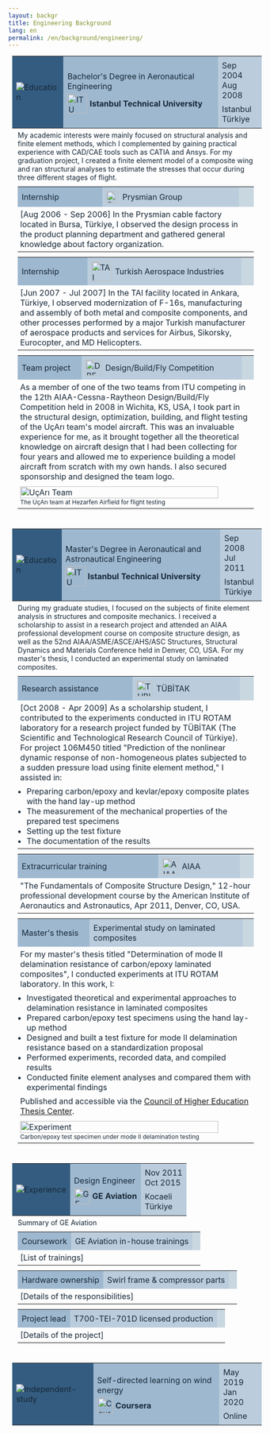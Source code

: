 ```yaml
---
layout: backgr
title: Engineering Background
lang: en
permalink: /en/background/engineering/
---
```


<table class="table-bgheader" style="color: #162736; margin: 10px 8px 5px 8px;">
  <tr>
    <td style="background-color: #345c80; padding: 8px;">
      <img src="{{ '/assets/images/edu-eng.png' | relative_url }}" alt="Education">
    </td>
    <td style="background-color: #9eb8cf; padding: 8px;">
      <div style="margin-bottom: 5px;">
        Bachelor's Degree in Aeronautical Engineering
      </div>
      <div style="display: flex; align-items: center; gap: 5px;">
        <img src="{{ '/assets/images/itu.png' | relative_url }}" alt="ITU" style="height: 40px; vertical-align: middle;">
        <strong>Istanbul Technical University</strong>
      </div>
    </td>
    <td style="background-color: #bbcddc; padding: 8px;">
      Sep 2004<br>
      <div style="margin-bottom: 8px;">Aug 2008</div>
      Istanbul<br>
      Türkiye
    </td>
  </tr>
</table>

<div class="bg-indented" style="margin-left: 11px; margin-right: 8px; padding: 0 0 0 8px; border-left-color: #345c80;">
  <p style="margin-top: 0; margin-bottom: 10px; color: #162736;">My academic interests were mainly focused on structural analysis and finite element methods, which I complemented by gaining practical experience with CAD/CAE tools such as CATIA and Ansys. For my graduation project, I created a finite element model of a composite wing and ran structural analyses to estimate the stresses that occur during three different stages of flight.</p>

  <table class="table-bgsub" style="color: #162736; margin: 10px 0; padding: 0;">
    <tr>
      <td style="background-color: #9eb8cf; padding: 8px;">
        Internship
      </td>
      <td style="background-color: #bbcddc; padding: 8px;">
        <div style="display: flex; align-items: center; gap: 8px;">
          <img src="{{ '/assets/images/prysmian.png' | relative_url }}" alt="Prysmian" style="height: 24px;">
          <span>Prysmian Group</span>
        </div>
      </td>
      <td style="background-color: #c9d7e1; padding: 8px; color: #345c80;">
      </td>
    </tr>
    <tr class="table-bgsub-details">
      <td colspan="3" style="padding: 5px;">
        <p style="margin: 0;">
          [Aug 2006 - Sep 2006] In the Prysmian cable factory located in Bursa, Türkiye, I observed the design process in the product planning department and gathered general knowledge about factory organization.
        </p>
      </td>
    </tr>
  </table>

  <table class="table-bgsub" style="color: #162736; margin: 10px 0; padding: 0;">
    <tr>
      <td style="background-color: #9eb8cf; padding: 8px;">
        Internship
      </td>
      <td style="background-color: #bbcddc; padding: 8px;">
        <div style="display: flex; align-items: center; gap: 8px;">
          <img src="{{ '/assets/images/tai.png' | relative_url }}" alt="TAI" style="width: 40px;">
          <span>Turkish Aerospace Industries</span>
        </div>
      </td>
      <td style="background-color: #c9d7e1; padding: 8px; color: #345c80;">
      </td>
    </tr>
    <tr class="table-bgsub-details">
      <td colspan="3" style="padding: 5px;">
        <p style="margin: 0;">
          [Jun 2007 - Jul 2007] In the TAI facility located in Ankara, Türkiye, I observed modernization of F-16s, manufacturing and assembly of both metal and composite components, and other processes performed by a major Turkish manufacturer of aerospace products and services for Airbus, Sikorsky, Eurocopter, and MD Helicopters.
        </p>
      </td>
    </tr>
  </table>

  <table class="table-bgsub" style="color: #162736; margin: 10px 0; padding: 0;">
    <tr>
      <td style="background-color: #9eb8cf; padding: 8px;">
        Team project
      </td>
      <td style="background-color: #bbcddc; padding: 8px;">
        <div style="display: flex; align-items: center; gap: 8px;">
          <img src="{{ '/assets/images/dbf.png' | relative_url }}" alt="DBF" style="height: 32px;">
          <span>Design/Build/Fly Competition</span>
        </div>
      </td>
      <td style="background-color: #c9d7e1; padding: 8px; color: #345c80;">
      </td>
    </tr>
    <tr class="table-bgsub-details">
      <td colspan="3" style="padding: 5px;">
        <p style="margin: 0;">
          As a member of one of the two teams from ITU competing in the 12th AIAA-Cessna-Raytheon Design/Build/Fly Competition held in 2008 in Wichita, KS, USA, I took part in the structural design, optimization, building, and flight testing of the UçArı team's model aircraft. This was an invaluable experience for me, as it brought together all the theoretical knowledge on aircraft design that I had been collecting for four years and allowed me to experience building a model aircraft from scratch with my own hands. I also secured sponsorship and designed the team logo.
        </p>
        <figure style="margin: 10px 0 0 0; text-align: left;">
          <img src="{{ '/assets/images/dbf_ucari.jpeg' | relative_url }}" alt="UçArı Team" style="max-width: 400px; width: 100%; height: auto;">
          <figcaption style="font-size: 12px; color: #162736;">The UçArı team at Hezarfen Airfield for flight testing</figcaption>
        </figure>
      </td>
    </tr>
  </table>

</div>

<table class="table-bgheader" style="color: #162736; margin: 40px 8px 5px 8px;">
  <tr>
    <td style="background-color: #345c80; padding: 8px;">
      <img src="{{ '/assets/images/edu-eng.png' | relative_url }}" alt="Education">
    </td>
    <td style="background-color: #9eb8cf; padding: 8px;">
      <div style="margin-bottom: 5px;">
        Master's Degree in Aeronautical and Astronautical Engineering
      </div>
      <div style="display: flex; align-items: center; gap: 5px;">
        <img src="{{ '/assets/images/itu.png' | relative_url }}" alt="ITU" style="height: 40px; vertical-align: middle;">
        <strong>Istanbul Technical University</strong>
      </div>
    </td>
    <td style="background-color: #bbcddc; padding: 8px;">
      Sep 2008<br>
      <div style="margin-bottom: 8px;">Jul 2011</div>
      Istanbul<br>
      Türkiye
    </td>
  </tr>
</table>

<div class="bg-indented" style="margin-left: 11px; margin-right: 8px; padding: 0 0 0 8px; border-left-color: #345c80;">
  <p style="margin-top: 0; margin-bottom: 10px; color: #162736;">During my graduate studies, I focused on the subjects of finite element analysis in structures and composite mechanics. I received a scholarship to assist in a research project and attended an AIAA professional development course on composite structure design, as well as the 52nd AIAA/ASME/ASCE/AHS/ASC Structures, Structural Dynamics and Materials Conference held in Denver, CO, USA. For my master's thesis, I conducted an experimental study on laminated composites.</p>

  <table class="table-bgsub" style="color: #162736; margin: 10px 0; padding: 0;">
    <tr>
      <td style="background-color: #9eb8cf; padding: 8px;">
        Research assistance
      </td>
      <td style="background-color: #bbcddc; padding: 8px;">
        <div style="display: flex; align-items: center; gap: 8px;">
          <img src="{{ '/assets/images/tubitak.png' | relative_url }}" alt="TUBITAK" style="height: 32px;">
          <span>TÜBİTAK</span>
        </div>
      </td>
      <td style="background-color: #c9d7e1; padding: 8px; color: #345c80;">
      </td>
    </tr>
    <tr class="table-bgsub-details">
      <td colspan="3" style="padding: 5px;">
        <p style="margin: 0;">
          [Oct 2008 - Apr 2009] As a scholarship student, I contributed to the experiments conducted in ITU ROTAM laboratory for a research project funded by TÜBİTAK (The Scientific and Technological Research Council of Türkiye). For project 106M450 titled "Prediction of the nonlinear dynamic response of non-homogeneous plates subjected to a sudden pressure load using finite element method," I assisted in:
        </p>
        <ul style="margin: 0; padding: 8px 0 0 13px;">
          <li>Preparing carbon/epoxy and kevlar/epoxy composite plates with the hand lay-up method</li>
          <li>The measurement of the mechanical properties of the prepared test specimens</li>
          <li>Setting up the test fixture</li>
          <li>The documentation of the results</li>
        </ul>
      </td>
    </tr>
  </table>

  <table class="table-bgsub" style="color: #162736; margin: 10px 0; padding: 0;">
    <tr>
      <td style="background-color: #9eb8cf; padding: 8px;">
        Extracurricular training
      </td>
      <td style="background-color: #bbcddc; padding: 8px;">
        <div style="display: flex; align-items: center; gap: 8px;">
          <img src="{{ '/assets/images/aiaa.png' | relative_url }}" alt="AIAA" style="height: 32px;">
          <span>AIAA</span>
        </div>
      </td>
      <td style="background-color: #c9d7e1; padding: 8px; color: #345c80;">
      </td>
    </tr>
    <tr class="table-bgsub-details">
      <td colspan="3" style="padding: 5px;">
        <p style="margin: 0;">
          "The Fundamentals of Composite Structure Design," 12-hour professional development course by the American Institute of Aeronautics and Astronautics, Apr 2011, Denver, CO, USA.
        </p>
      </td>
    </tr>
  </table>

  <table class="table-bgsub" style="color: #162736; margin: 10px 0; padding: 0;">
    <tr>
      <td style="background-color: #9eb8cf; padding: 8px;">
        Master's thesis
      </td>
      <td style="background-color: #bbcddc; padding: 8px;">
        Experimental study on laminated composites
      </td>
      <td style="background-color: #c9d7e1; padding: 8px; color: #345c80;">
      </td>
    </tr>
    <tr class="table-bgsub-details">
      <td colspan="3" style="padding: 5px;">
        <p style="margin: 0;">
          For my master's thesis titled "Determination of mode II delamination resistance of carbon/epoxy laminated composites", I conducted experiments at ITU ROTAM laboratory. In this work, I:
        </p>
        <ul style="margin: 0; padding: 8px 0 8px 13px;">
          <li>Investigated theoretical and experimental approaches to delamination resistance in laminated composites</li>
          <li>Prepared carbon/epoxy test specimens using the hand lay-up method</li>
          <li>Designed and built a test fixture for mode II delamination resistance based on a standardization proposal</li>
          <li>Performed experiments, recorded data, and compiled results</li>
          <li>Conducted finite element analyses and compared them with experimental findings</li>
        </ul>
        <p style="margin: 0;">
          Published and accessible via the 
          <a href="https://tez.yok.gov.tr/" target="_blank">Council of Higher Education Thesis Center</a>.
        </p>
        <figure style="margin: 10px 0 0 0; text-align: left;">
          <img src="{{ '/assets/images/mthesis.jpeg' | relative_url }}" alt="Experiment" style="max-width: 400px; width: 100%; height: auto;">
          <figcaption style="font-size: 12px; color: #162736;">Carbon/epoxy test specimen under mode II delamination testing</figcaption>
        </figure>
      </td>
    </tr>
  </table>

</div>

<table class="table-bgheader" style="color: #162736; margin: 40px 8px 5px 8px;">
  <tr>
    <td style="background-color: #345c80; padding: 8px;">
      <img src="{{ '/assets/images/exp-eng.png' | relative_url }}" alt="Experience">
    </td>
    <td style="background-color: #9eb8cf; padding: 8px;">
      <div style="margin-bottom: 5px;">
        Design Engineer
      </div>
      <div style="display: flex; align-items: center; gap: 5px;">
        <img src="{{ '/assets/images/ge.png' | relative_url }}" alt="GE Aviation" style="height: 32px; vertical-align: middle;">
        <strong>GE Aviation</strong>
      </div>
    </td>
    <td style="background-color: #bbcddc; padding: 8px;">
      Nov 2011<br>
      <div style="margin-bottom: 8px;">Oct 2015</div>
      Kocaeli<br>
      Türkiye
    </td>
  </tr>
</table>

<div class="bg-indented" style="margin-left: 11px; margin-right: 8px; padding: 0 0 0 8px; border-left-color: #345c80;">
  <p style="margin-top: 0; margin-bottom: 10px; color: #162736;">Summary of GE Aviation</p>

  <table class="table-bgsub" style="color: #162736; margin: 10px 0; padding: 0;">
    <tr>
      <td style="background-color: #9eb8cf; padding: 8px;">
        Coursework
      </td>
      <td style="background-color: #bbcddc; padding: 8px;">
        GE Aviation in-house trainings
      </td>
      <td style="background-color: #c9d7e1; padding: 8px; color: #345c80;">
      </td>
    </tr>
    <tr class="table-bgsub-details">
      <td colspan="3" style="padding: 5px;">
        <p style="margin: 0;">
          [List of trainings]
        </p>
      </td>
    </tr>
  </table>

  <table class="table-bgsub" style="color: #162736; margin: 10px 0; padding: 0;">
    <tr>
      <td style="background-color: #9eb8cf; padding: 8px;">
        Hardware ownership
      </td>
      <td style="background-color: #bbcddc; padding: 8px;">
        Swirl frame & compressor parts
      </td>
      <td style="background-color: #c9d7e1; padding: 8px; color: #345c80;">
      </td>
    </tr>
    <tr class="table-bgsub-details">
      <td colspan="3" style="padding: 5px;">
        <p style="margin: 0;">
          [Details of the responsibilities]
        </p>
      </td>
    </tr>
  </table>

  <table class="table-bgsub" style="color: #162736; margin: 10px 0; padding: 0;">
    <tr>
      <td style="background-color: #9eb8cf; padding: 8px;">
        Project lead
      </td>
      <td style="background-color: #bbcddc; padding: 8px;">
        T700-TEI-701D licensed production
      </td>
      <td style="background-color: #c9d7e1; padding: 8px; color: #345c80;">
      </td>
    </tr>
    <tr class="table-bgsub-details">
      <td colspan="3" style="padding: 5px;">
        <p style="margin: 0;">
          [Details of the project]
        </p>
      </td>
    </tr>
  </table>

</div>

<table class="table-bgheader" style="color: #162736; margin: 40px 8px 5px 8px;">
  <tr>
    <td style="background-color: #345c80; padding: 8px;">
      <img src="{{ '/assets/images/learn-eng.png' | relative_url }}" alt="Independent-study">
    </td>
    <td style="background-color: #9eb8cf; padding: 8px;">
      <div style="margin-bottom: 5px;">
        Self-directed learning on wind energy
      </div>
      <div style="display: flex; align-items: center; gap: 5px;">
        <img src="{{ '/assets/images/coursera.png' | relative_url }}" alt="Coursera" style="height: 32px; vertical-align: middle;">
        <strong>Coursera</strong>
      </div>
    </td>
    <td style="background-color: #bbcddc; padding: 8px;">
      May 2019<br>
      <div style="margin-bottom: 8px;">Jan 2020</div>
      Online
    </td>
  </tr>
</table>
